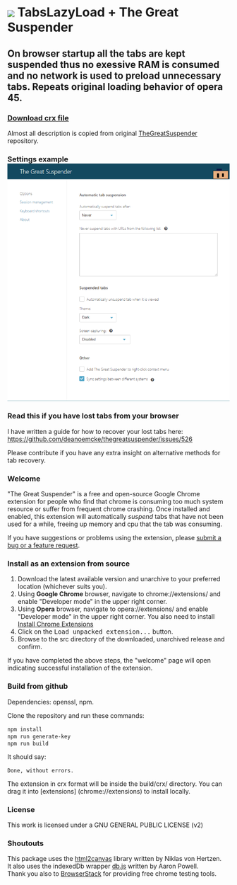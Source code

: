 # <img src="/src/img/icon48.png" align="absmiddle"> TabsLazyLoad + The Great Suspender

## On browser startup all the tabs are kept suspended thus no exessive RAM is consumed and no network is used to preload unnecessary tabs. Repeats original loading behavior of opera 45. 

### [Download crx file](https://github.com/ekonoval/TabsLazyLoad_thegreatsuspender/raw/master/tabsLazyLoad.crx)

Almost all description is copied from original [TheGreatSuspender](https://github.com/deanoemcke/thegreatsuspender/) repository.

### Settings example <img src="/descr/settings.png" align="absmiddle">

### Read this if you have lost tabs from your browser

I have written a guide for how to recover your lost tabs here: https://github.com/deanoemcke/thegreatsuspender/issues/526

Please contribute if you have any extra insight on alternative methods for tab recovery.

### Welcome

"The Great Suspender" is a free and open-source Google Chrome extension for people who find that chrome is consuming too much system resource or suffer from frequent chrome crashing. Once installed and enabled, this extension will automatically *suspend* tabs that have not been used for a while, freeing up memory and cpu that the tab was consuming.

If you have suggestions or problems using the extension, please [submit a bug or a feature request](https://github.com/deanoemcke/thegreatsuspender/issues/).


### Install as an extension from source

1. Download the latest available version and unarchive to your preferred location (whichever suits you).
2. Using **Google Chrome** browser, navigate to chrome://extensions/ and enable "Developer mode" in the upper right corner.
3. Using **Opera** browser, navigate to opera://extensions/ and enable "Developer mode" in the upper right corner. You also need to install [Install Chrome Extensions](https://addons.opera.com/uk/extensions/details/download-chrome-extension-9/)
4. Click on the <kbd>Load unpacked extension...</kbd> button.
5. Browse to the src directory of the downloaded, unarchived release and confirm.

If you have completed the above steps, the "welcome" page will open indicating successful installation of the extension.

### Build from github

Dependencies: openssl, npm.

Clone the repository and run these commands:
```
npm install
npm run generate-key
npm run build
```

It should say:
```
Done, without errors.
```

The extension in crx format will be inside the build/crx/ directory. You can drag it into [extensions] (chrome://extensions) to install locally.

### License

This work is licensed under a GNU GENERAL PUBLIC LICENSE (v2)

### Shoutouts

This package uses the [html2canvas](https://github.com/niklasvh/html2canvas) library written by Niklas von Hertzen.  
It also uses the indexedDb wrapper [db.js](https://github.com/aaronpowell/db.js) written by Aaron Powell.  
Thank you also to [BrowserStack](https://www.browserstack.com) for providing free chrome testing tools.
